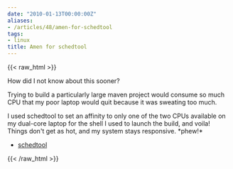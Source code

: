 ```yaml
---
date: "2010-01-13T00:00:00Z"
aliases:
- /articles/48/amen-for-schedtool
tags:
- linux
title: Amen for schedtool
---
```

{{< raw_html >}}
<p>How did I not know about this sooner?
</p><p>
Trying to build a particularly large maven project would consume so much CPU that my poor laptop would quit because it was sweating too much.
</p><p>
I used schedtool to set an affinity to only one of the two CPUs available on my dual-core laptop for the shell I used to launch the build, and voila! Things don't get as hot, and my system stays responsive. *phew!*
</p>
<ul>
<li><a href="http://linux.die.net/man/8/schedtool">schedtool</a></li>
</ul>
{{< /raw_html >}}
